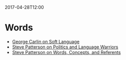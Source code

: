 2017-04-28T12:00
# Words

* [George Carlin on Soft Language](https://www.youtube.com/watch?v=h67k9eEw9AY)
* [Steve Patterson on Politics and Language Warriors](https://www.youtube.com/watch?v=Hmlnakt-HVg)
* [Steve Patterson on Words, Concepts, and Referents](https://www.youtube.com/watch?v=_8j9gkc-zjk)


